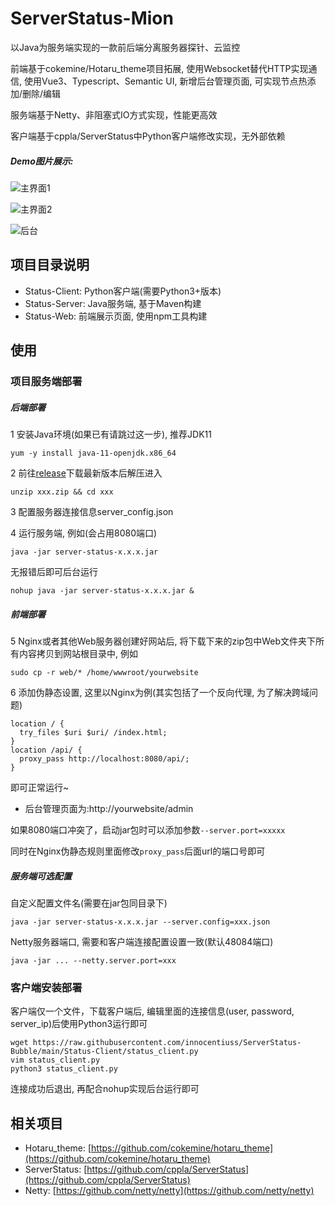 # ServerStatus-Mion

以Java为服务端实现的一款前后端分离服务器探针、云监控

前端基于cokemine/Hotaru_theme项目拓展, 使用Websocket替代HTTP实现通信, 使用Vue3、Typescript、Semantic UI, 新增后台管理页面, 可实现节点热添加/删除/编辑

服务端基于Netty、非阻塞式IO方式实现，性能更高效

客户端基于cppla/ServerStatus中Python客户端修改实现，无外部依赖

##### Demo图片展示:

![主界面1](https://s1.ax1x.com/2023/01/07/pSVJGff.png)

![主界面2](https://s1.ax1x.com/2023/01/07/pSVJUXQ.png)

![后台](https://s1.ax1x.com/2023/01/07/pSV0olt.png)

## 项目目录说明

+ Status-Client: Python客户端(需要Python3+版本)
+ Status-Server: Java服务端, 基于Maven构建
+ Status-Web: 前端展示页面, 使用npm工具构建

## 使用

### 项目服务端部署
##### 后端部署
1 安装Java环境(如果已有请跳过这一步), 推荐JDK11

```
yum -y install java-11-openjdk.x86_64
```

2 前往[release](https://github.com/innocentiuss/ServerStatus-Mion/releases)下载最新版本后解压进入

```
unzip xxx.zip && cd xxx
```

3 配置服务器连接信息server_config.json

4 运行服务端, 例如(会占用8080端口)

```
java -jar server-status-x.x.x.jar
```

无报错后即可后台运行

```
nohup java -jar server-status-x.x.x.jar &
```
##### 前端部署
5 Nginx或者其他Web服务器创建好网站后, 将下载下来的zip包中Web文件夹下所有内容拷贝到网站根目录中, 例如

```
sudo cp -r web/* /home/wwwroot/yourwebsite
```

6 添加伪静态设置, 这里以Nginx为例(其实包括了一个反向代理, 为了解决跨域问题)

```
location / {
  try_files $uri $uri/ /index.html;
}
location /api/ {
  proxy_pass http://localhost:8080/api/;
}
```

即可正常运行~

+ 后台管理页面为:http://yourwebsite/admin

如果8080端口冲突了，启动jar包时可以添加参数`--server.port=xxxxx`

同时在Nginx伪静态规则里面修改`proxy_pass`后面url的端口号即可

##### 服务端可选配置

自定义配置文件名(需要在jar包同目录下)

```
java -jar server-status-x.x.x.jar --server.config=xxx.json
```

Netty服务器端口, 需要和客户端连接配置设置一致(默认48084端口)

```
java -jar ... --netty.server.port=xxx
```

### 客户端安装部署

客户端仅一个文件，下载客户端后, 编辑里面的连接信息(user, password, server_ip)后使用Python3运行即可

```shell
wget https://raw.githubusercontent.com/innocentiuss/ServerStatus-Bubble/main/Status-Client/status_client.py
vim status_client.py
python3 status_client.py
```

连接成功后退出, 再配合nohup实现后台运行即可

## 相关项目

+ Hotaru_theme: [https://github.com/cokemine/hotaru_theme](https://github.com/cokemine/hotaru_theme)
+ ServerStatus: [https://github.com/cppla/ServerStatus](https://github.com/cppla/ServerStatus)
+ Netty: [https://github.com/netty/netty](https://github.com/netty/netty)
